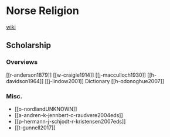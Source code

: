 # Norse Religion
[wiki](https://en.wikipedia.org/wiki/Old-Norse-religion)

## Scholarship
### Overviews
[[r-anderson1879]]
[[w-craigie1914]]
[[j-macculloch1930]]
[[h-davidson1964]]
[[j-lindow2001]] Dictionary
[[h-odonoghue2007]]
### Misc.
- [[o-nordlandUNKNOWN]]
- [[a-andren-k-jennbert-c-raudvere2004eds]]
- [[p-hermann-j-schjodt-r-kristensen2007eds]]
- [[t-gunnell2017]]